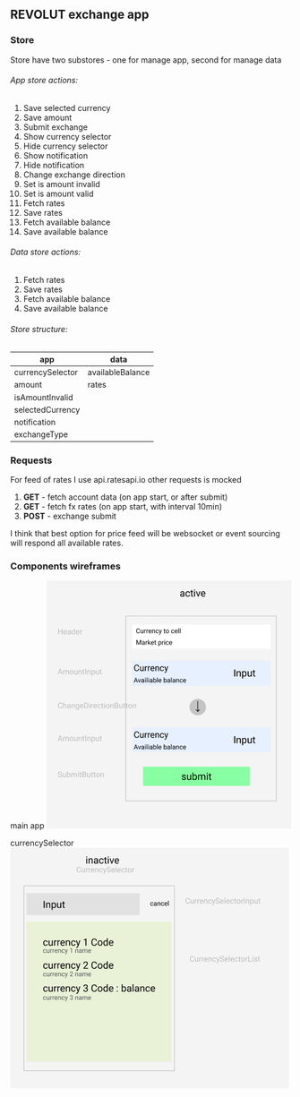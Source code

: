 ## REVOLUT exchange app

### Store

Store have two substores - one for manage app, second for manage data

###### App store actions:
1. Save selected currency
2. Save amount
3. Submit exchange
4. Show currency selector
5. Hide currency selector
6. Show notification
7. Hide notification
8. Change exchange direction
9. Set is amount invalid
10. Set is amount valid
11. Fetch rates
12. Save rates
13. Fetch available balance
14. Save available balance

###### Data store actions:
1. Fetch rates
2. Save rates
3. Fetch available balance
4. Save available balance

###### Store structure:

app | data
----|------
currencySelector|availableBalance
amount|rates
isAmountInvalid|
selectedCurrency|
notification|
exchangeType|


### Requests

For feed of rates I use api.ratesapi.io
other requests is mocked

1. **GET** - fetch account data (on app start, or after submit)  
2. **GET** - fetch fx rates (on app start, with interval 10min)  
3. **POST** - exchange submit

I think that best option for price feed will be websocket or event sourcing will respond all available rates.


### Components wireframes

main app
![img.png](img.png)

currencySelector
![img_1.png](img_1.png)
